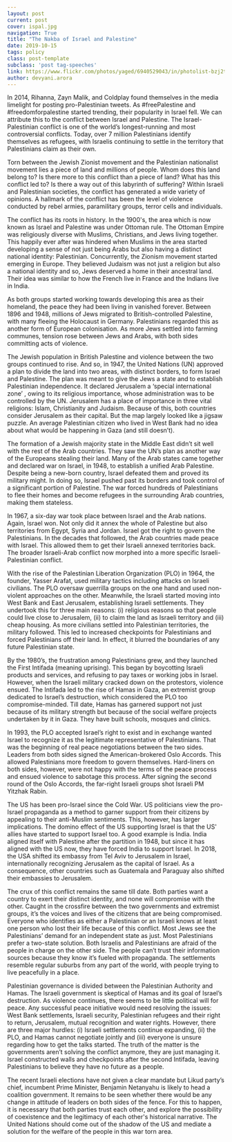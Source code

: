 ```yaml
---
layout: post
current: post
cover: ispal.jpg
navigation: True
title: "The Nakba of Israel and Palestine"
date: 2019-10-15
tags: policy
class: post-template
subclass: 'post tag-speeches'
link: https://www.flickr.com/photos/yaged/6940529043/in/photolist-bzj2tR-wy1Zb-24QYePY-2fF8ZtL-27Kfs9E-9FsPuh-28LmBio-dfmzf4-259bQJc-bBzxd6-27sQGXn-dfmFwy-9Fswfm-9Fta5m-9FsFwJ-2ey5TCW-rvy9QT-4Tm7FZ-rvypg6-229G4wE-5E7TWR-4jkwGD-oiypH2-6d8g3D-6d7rYT-6d8hP2-czjP8-6dbFwW-6d8EDk-6d7dVk-6dbEQm-24UEicF-6dctvN-GLTD8Q-nyjhTx-nqwR9z-6dcSf1-9FpRgK-24QYd6N-6d8PSR-dfkFKz-wy2Xx-6dbCQL-nbZ931-6dbjsu-229G1Sw-bbJFxK-9KFjsc-9c9qax-nyjugc
author: devyani.arora
---
```

In 2014, Rihanna, Zayn Malik, and Coldplay found themselves in the media limelight for posting pro-Palestinian tweets. As #freePalestine and #freedomforpalestine started trending, their popularity in Israel fell. We can attribute this to the conflict between Israel and Palestine. The Israel-Palestinian conflict is one of the world’s longest-running and most controversial conflicts. Today, over 7 million Palestinians identify themselves as refugees, with Israelis continuing to settle in the territory that Palestinians claim as their own.

Torn between the Jewish Zionist movement and the Palestinian nationalist movement lies a piece of land and millions of people. Whom does this land belong to? Is there more to this conflict than a piece of land? What has this conflict led to? Is there a way out of this labyrinth of suffering? Within Israeli and Palestinian societies, the conflict has generated a wide variety of opinions. A hallmark of the conflict has been the level of violence conducted by rebel armies, paramilitary groups, terror cells and individuals.

The conflict has its roots in history. In the 1900's, the area which is now known as Israel and Palestine was under Ottoman rule. The Ottoman Empire was religiously diverse with Muslims, Christians, and Jews living together. This happily ever after was hindered when Muslims in the area started developing a sense of not just being Arabs but also having a distinct national identity: Palestinian. Concurrently, the Zionism movement started emerging in Europe. They believed Judaism was not just a religion but also a national identity and so, Jews deserved a home in their ancestral land. Their idea was similar to how the French live in France and the Indians live in India.

As both groups started working towards developing this area as their homeland, the peace they had been living in vanished forever. Between 1896 and 1948, millions of Jews migrated to British-controlled Palestine, with many fleeing the Holocaust in Germany. Palestinians regarded this as another form of European colonisation. As more Jews settled into farming communes, tension rose between Jews and Arabs, with both sides committing acts of violence.

The Jewish population in British Palestine and violence between the two groups continued to rise. And so, in 1947, the United Nations (UN) approved a plan to divide the land into two areas, with distinct borders, to form Israel and Palestine. The plan was meant to give the Jews a state and to establish Palestinian independence. It declared Jerusalem a ‘special international zone’ , owing to its religious importance, whose administration was to be controlled by the UN. Jerusalem has a place of importance in three vital religions: Islam, Christianity and Judaism. Because of this, both countries consider Jerusalem as their capital. But the map largely looked like a jigsaw puzzle. An average Palestinian citizen who lived in West Bank had no idea about what would be happening in Gaza (and still doesn’t).

The formation of a Jewish majority state in the Middle East didn’t sit well with the rest of the Arab countries. They saw the UN’s plan as another way of the Europeans stealing their land. Many of the Arab states came together and declared war on Israel, in 1948, to establish a unified Arab Palestine. Despite being a new-born country, Israel defeated them and proved its military might. In doing so, Israel pushed past its borders and took control of a significant portion of Palestine. The war forced hundreds of Palestinians to flee their homes and become refugees in the surrounding Arab countries, making them stateless.

In 1967, a six-day war took place between Israel and the Arab nations. Again, Israel won. Not only did it annex the whole of Palestine but also territories from Egypt, Syria and Jordan. Israel got the right to govern the Palestinians. In the decades that followed, the Arab countries made peace with Israel. This allowed them to get their Israeli annexed territories back. The broader Israeli-Arab conflict now morphed into a more specific Israeli-Palestinian conflict.

With the rise of the Palestinian Liberation Organization (PLO) in 1964, the founder, Yasser Arafat, used military tactics including attacks on Israeli civilians. The PLO oversaw guerrilla groups on the one hand and used non-violent approaches on the other. Meanwhile, the Israeli started moving into West Bank and East Jerusalem, establishing Israeli settlements. They undertook this for three main reasons: (i) religious reasons so that people could live close to Jerusalem, (ii) to claim the land as Israeli territory and (iii) cheap housing. As more civilians settled into Palestinian territories, the military followed. This led to increased checkpoints for Palestinians and forced Palestinians off their land. In effect, it blurred the boundaries of any future Palestinian state.

By the 1980’s, the frustration among Palestinians grew, and they launched the First Intifada (meaning uprising). This began by boycotting Israeli products and services, and refusing to pay taxes or working jobs in Israel. However, when the Israeli military cracked down on the protestors, violence ensued. The Intifada led to the rise of Hamas in Gaza, an extremist group dedicated to Israel’s destruction, which considered the PLO too compromise-minded. Till date, Hamas has garnered support not just because of its military strength but because of the social welfare projects undertaken by it in Gaza. They have built schools, mosques and clinics.

In 1993, the PLO accepted Israel’s right to exist and in exchange wanted Israel to recognize it as the legitimate representative of Palestinians. That was the beginning of real peace negotiations between the two sides. Leaders from both sides signed the American-brokered Oslo Accords. This allowed Palestinians more freedom to govern themselves. Hard-liners on both sides, however, were not happy with the terms of the peace process and ensued violence to sabotage this process. After signing the second round of the Oslo Accords, the far-right Israeli groups shot Israeli PM Yitzhak Rabin.

The US has been pro-Israel since the Cold War. US politicians view the pro-Israel propaganda as a method to garner support from their citizens by appealing to their anti-Muslim sentiments. This, however, has larger implications. The domino effect of the US supporting Israel is that the US' allies have started to support Israel too. A good example is India. India aligned itself with Palestine after the partition in 1948, but since it has aligned with the US now, they have forced India to support Israel. In 2018, the USA shifted its embassy from Tel Aviv to Jerusalem in Israel, internationally recognizing Jerusalem as the capital of Israel. As a consequence, other countries such as Guatemala and Paraguay also shifted their embassies to Jerusalem.

The crux of this conflict remains the same till date. Both parties want a country to exert their distinct identity, and none will compromise with the other. Caught in the crossfire between the two governments and extremist groups, it’s the voices and lives of the citizens that are being compromised. Everyone who identifies as either a Palestinian or an Israeli knows at least one person who lost their life because of this conflict. Most Jews see the Palestinians’ demand for an independent state as just. Most Palestinians prefer a two-state solution. Both Israelis and Palestinians are afraid of the people in charge on the other side. The people can’t trust their information sources because they know it’s fueled with propaganda. The settlements resemble regular suburbs from any part of the world, with people trying to live peacefully in a place.

Palestinian governance is divided between the Palestinian Authority and Hamas. The Israeli government is skeptical of Hamas and its goal of Israel’s destruction. As violence continues, there seems to be little political will for peace. Any successful peace initiative would need resolving the issues: West Bank settlements, Israeli security, Palestinian refugees and their right to return, Jerusalem, mutual recognition and water rights. However, there are three major hurdles: (i) Israeli settlements continue expanding, (ii) the PLO, and Hamas cannot negotiate jointly and (iii) everyone is unsure regarding how to get the talks started. The truth of the matter is the governments aren’t solving the conflict anymore, they are just managing it. Israel constructed walls and checkpoints after the second Intifada, leaving Palestinians to believe they have no future as a people.

The recent Israeli elections have not given a clear mandate but Likud party’s chief, incumbent Prime Minister, Benjamin Netanyahu is likely to head a coalition government. It remains to be seen whether there would be any change in attitude of leaders on both sides of the fence. For this to happen, it is necessary that both parties trust each other, and explore the possibility of coexistence and the legitimacy of each other's historical narrative. The United Nations should come out of the shadow of the US and mediate a solution for the welfare of the people in this war torn area.
